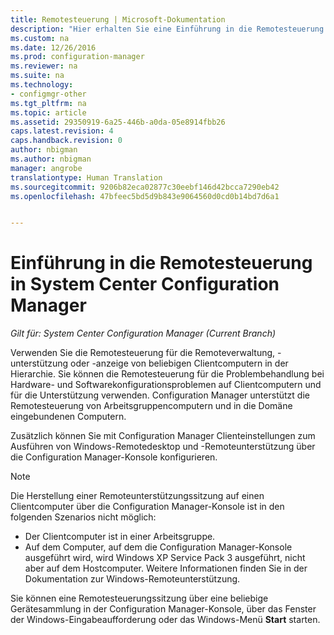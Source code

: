 ```yaml
---
title: Remotesteuerung | Microsoft-Dokumentation
description: "Hier erhalten Sie eine Einführung in die Remotesteuerung in System Center Configuration Manager."
ms.custom: na
ms.date: 12/26/2016
ms.prod: configuration-manager
ms.reviewer: na
ms.suite: na
ms.technology:
- configmgr-other
ms.tgt_pltfrm: na
ms.topic: article
ms.assetid: 29350919-6a25-446b-a0da-05e8914fbb26
caps.latest.revision: 4
caps.handback.revision: 0
author: nbigman
ms.author: nbigman
manager: angrobe
translationtype: Human Translation
ms.sourcegitcommit: 9206b82eca02877c30eebf146d42bcca7290eb42
ms.openlocfilehash: 47bfeec5bd5d9b843e9064560d0cd0b14bd7d6a1


---
```

# <a name="introduction-to-remote-control-in-system-center-configuration-manager"></a>Einführung in die Remotesteuerung in System Center Configuration Manager

*Gilt für: System Center Configuration Manager (Current Branch)*

Verwenden Sie die Remotesteuerung für die Remoteverwaltung, -unterstützung oder -anzeige von beliebigen Clientcomputern in der Hierarchie. Sie können die Remotesteuerung für die Problembehandlung bei Hardware- und Softwarekonfigurationsproblemen auf Clientcomputern und für die Unterstützung verwenden. Configuration Manager unterstützt die Remotesteuerung von Arbeitsgruppencomputern und in die Domäne eingebundenen Computern.  

Zusätzlich können Sie mit Configuration Manager Clienteinstellungen zum Ausführen von Windows-Remotedesktop und -Remoteunterstützung über die Configuration Manager-Konsole konfigurieren.  

> [!NOTE]  
>  Die Herstellung einer Remoteunterstützungssitzung auf einen Clientcomputer über die Configuration Manager-Konsole ist in den folgenden Szenarios nicht möglich:  
>   
>  -   Der Clientcomputer ist in einer Arbeitsgruppe.  
> -   Auf dem Computer, auf dem die Configuration Manager-Konsole ausgeführt wird, wird Windows XP Service Pack 3 ausgeführt, nicht aber auf dem Hostcomputer. Weitere Informationen finden Sie in der Dokumentation zur Windows-Remoteunterstützung.  

 Sie können eine Remotesteuerungssitzung über eine beliebige Gerätesammlung in der Configuration Manager-Konsole, über das Fenster der Windows-Eingabeaufforderung oder das Windows-Menü **Start** starten.  



<!--HONumber=Dec16_HO5-->


